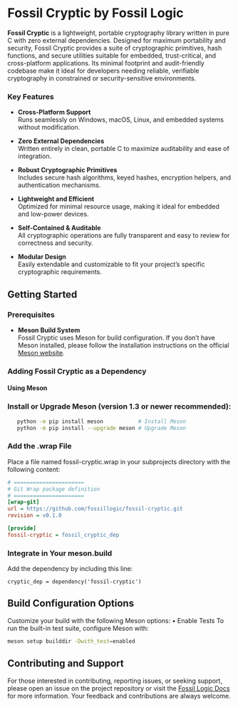# **Fossil Cryptic by Fossil Logic**

**Fossil Cryptic** is a lightweight, portable cryptography library written in pure C with zero external dependencies. Designed for maximum portability and security, Fossil Cryptic provides a suite of cryptographic primitives, hash functions, and secure utilities suitable for embedded, trust-critical, and cross-platform applications. Its minimal footprint and audit-friendly codebase make it ideal for developers needing reliable, verifiable cryptography in constrained or security-sensitive environments.

### Key Features

- **Cross-Platform Support**  
  Runs seamlessly on Windows, macOS, Linux, and embedded systems without modification.

- **Zero External Dependencies**  
  Written entirely in clean, portable C to maximize auditability and ease of integration.

- **Robust Cryptographic Primitives**  
  Includes secure hash algorithms, keyed hashes, encryption helpers, and authentication mechanisms.

- **Lightweight and Efficient**  
  Optimized for minimal resource usage, making it ideal for embedded and low-power devices.

- **Self-Contained & Auditable**  
  All cryptographic operations are fully transparent and easy to review for correctness and security.

- **Modular Design**  
  Easily extendable and customizable to fit your project’s specific cryptographic requirements.

## Getting Started

### Prerequisites

- **Meson Build System**  
  Fossil Cryptic uses Meson for build configuration. If you don’t have Meson installed, please follow the installation instructions on the official [Meson website](https://mesonbuild.com/Getting-meson.html).

### Adding Fossil Cryptic as a Dependency

#### Using Meson

### **Install or Upgrade Meson** (version 1.3 or newer recommended):

```sh
   python -m pip install meson           # Install Meson
   python -m pip install --upgrade meson # Upgrade Meson
```
###	Add the .wrap File
Place a file named fossil-cryptic.wrap in your subprojects directory with the following content:

```ini
# ======================
# Git Wrap package definition
# ======================
[wrap-git]
url = https://github.com/fossillogic/fossil-cryptic.git
revision = v0.1.0

[provide]
fossil-cryptic = fossil_cryptic_dep
```

###	Integrate in Your meson.build
Add the dependency by including this line:

```meson
cryptic_dep = dependency('fossil-cryptic')
```


## Build Configuration Options

Customize your build with the following Meson options:
	•	Enable Tests
To run the built-in test suite, configure Meson with:

```sh
meson setup builddir -Dwith_test=enabled
```

## Contributing and Support

For those interested in contributing, reporting issues, or seeking support, please open an issue on the project repository or visit the [Fossil Logic Docs](https://fossillogic.com/docs) for more information. Your feedback and contributions are always welcome.